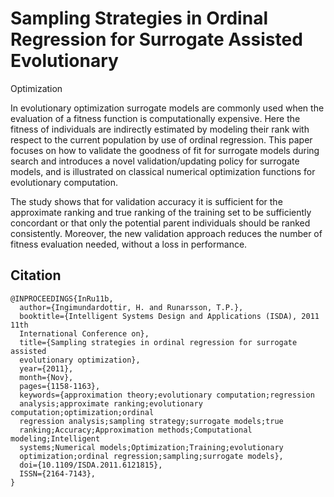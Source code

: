 # Sampling Strategies in Ordinal Regression for Surrogate Assisted Evolutionary 
Optimization

In evolutionary optimization surrogate models are commonly used when the evaluation of a fitness function is computationally expensive. Here the fitness of individuals are indirectly estimated by modeling their rank with respect to the current population by use of ordinal regression. This paper focuses on how to validate the goodness of fit for surrogate models during search and introduces a novel validation/updating policy for surrogate models, and is illustrated on classical numerical optimization functions for evolutionary computation. 

The study shows that for validation accuracy it is sufficient for the approximate ranking and true ranking of the training set to be sufficiently concordant or that only the potential parent individuals should be ranked consistently. Moreover, the new validation approach reduces the number of fitness evaluation needed, without a loss in performance.

## Citation
```
@INPROCEEDINGS{InRu11b,
  author={Ingimundardottir, H. and Runarsson, T.P.},
  booktitle={Intelligent Systems Design and Applications (ISDA), 2011 11th 
  International Conference on},
  title={Sampling strategies in ordinal regression for surrogate assisted 
  evolutionary optimization},
  year={2011},
  month={Nov},
  pages={1158-1163},
  keywords={approximation theory;evolutionary computation;regression 
  analysis;approximate ranking;evolutionary computation;optimization;ordinal 
  regression analysis;sampling strategy;surrogate models;true 
  ranking;Accuracy;Approximation methods;Computational modeling;Intelligent 
  systems;Numerical models;Optimization;Training;evolutionary 
  optimization;ordinal regression;sampling;surrogate models},
  doi={10.1109/ISDA.2011.6121815},
  ISSN={2164-7143},
}
```